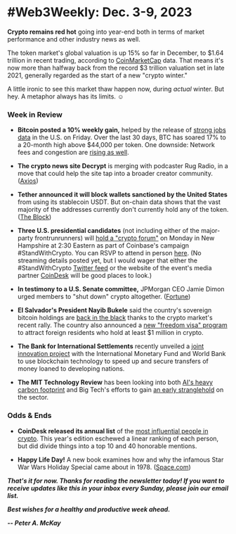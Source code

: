 # #Web3Weekly: Dec. 3-9, 2023

<!-- Brief intro. Not doing a full lead item this week... -->

**Crypto remains red hot** going into year-end both in terms of market performance and other industry news as well.

The token market's global valuation is up 15% so far in December, to $1.64 trillion in recent trading, according to [CoinMarketCap](https://coinmarketcap.com/charts/) data. That means it's now more than halfway back from the record $3 trillion valuation set in late 2021, generally regarded as the start of a new "crypto winter."

A little ironic to see this market thaw happen now, during *actual* winter. But hey. A metaphor always has its limits. ☺️

### Week in Review

- **Bitcoin posted a 10% weekly gain,** helped by the release of [strong jobs data](https://www.theblock.co/post/266709/bitcoins-price-rises-with-stocks-as-wall-street-assesses-us-jobs-data) in the U.S. on Friday. Over the last 30 days, BTC has soared 17% to a 20-month high above $44,000 per token. One downside: Network fees and congestion are [rising as well](https://decrypt.co/208945/rising-bitcoin-fees-prompt-renewed-battle-over-ordinals-brc-20-tokens).

- **The crypto news site Decrypt** is merging with podcaster Rug Radio, in a move that could help the site tap into a broader creator community. ([Axios](https://www.axios.com/2023/12/10/decrypt-rug-radio-merge-crypto))

- **Tether announced it will block wallets sanctioned by the United States** from using its stablecoin USDT. But on-chain data shows that the vast majority of the addresses currently don't currently hold any of the token. ([The Block](https://www.theblock.co/post/266894/tethers-new-sanctions-froze-161-wallets-only-eleven-hold-usdt))

- **Three U.S. presidential candidates** (not including either of the major-party frontrunrunners) will [hold a "crypto forum"](https://twitter.com/standwithcrypto/status/1730693103210635302) on Monday in New Hampshire at 2:30 Eastern as part of Coinbase's campaign #StandWithCrypto. You can RSVP to attend in person [here](https://cryptopresidentialforum.splashthat.com/). (No streaming details posted yet, but I would wager that either the #StandWithCrypto [Twitter feed](https://twitter.com/standwithcrypto) or the website of the event's media partner [CoinDesk](https://coindesk.com) will be good places to look.)

- **In testimony to a U.S. Senate committee,** JPMorgan CEO Jamie Dimon urged members to "shut down" crypto altogether. ([Fortune](https://fortune.com/crypto/2023/12/06/jamie-dimon-crypto-senate-hearing-jpmorgan-blockchain-payments/))

- **El Salvador's President Nayib Bukele** said the country's sovereign bitcoin holdings are [back in the black](https://www.coindesk.com/markets/2023/12/04/el-salvadors-bitcoin-investment-in-the-black-says-president-bukele/) thanks to the crypto market's recent rally. The country also announced a [new "freedom visa" program](https://decrypt.co/209122/el-salvador-passport-cough-up-1m-bitcoin-tether) to attract foreign residents who hold at least $1 million in crypto.

- **The Bank for International Settlements** recently unveiled a [joint innovation project](https://www.atlanticcouncil.org/blogs/new-atlanticist/a-newly-announced-blockchain-backed-system-could-transform-development-lending/) with the International Monetary Fund and World Bank to use blockchain technology to speed up and secure transfers of money loaned to developing nations.

- **The MIT Technology Review** has been looking into both [AI's heavy carbon footprint](https://www.technologyreview.com/2023/12/05/1084417/ais-carbon-footprint-is-bigger-than-you-think/) and Big Tech's efforts to gain [an early stranglehold](https://www.technologyreview.com/2023/12/05/1084393/make-no-mistake-ai-is-owned-by-big-tech/) on the sector.

<!--

- Reports indicate that cryptocurrency exchange Binance has withdrawn its application to help manage an investment fund in Abu Dhabi after regulators expressed concerns. The withdrawal suggests the exchange may face ongoing regulatory hurdles expanding services internationally. https://www.theblock.co/post/266656/binance-withdraws-application-to-manage-abu-dhabi-investment-fund-report

- New AI art raises questions about authenticity and ownership of creative works. (https://www.washingtonpost.com/opinions/2023/11/29/sports-illustrated-artificial-intelligence/)

- The article from the NY Times discusses how many tech startups are laying off employees or shutting down entirely as funding dries up due to economic uncertainty. https://www.nytimes.com/2023/12/07/technology/tech-startups-collapse.html

- A new robo-advisor called Heron is launching that will use blockchain technology to securely store financial records and transactions. This could allow users to more easily switch between advisors while keeping their data private. https://www.axios.com/2023/12/05/exclusive-robo-advisor-blockchain-heron-goldfinch

- A new startup is exploring ways to use blockchain to track uranium and alcohol shipments end-to-end. Creating an immutable record of transfers could help regulators and suppliers ensure products go where they are intended. https://blockworks.co/news/uranium-booze-blockchain

- https://www.nytimes.com/2023/12/08/opinion/google-meta-canada-press-blockade.html: An opinion piece argues that Google and Meta's threats to block news sharing in Canada could set a troubling precedent for control over information online.

-->

### Odds & Ends

- **CoinDesk released its annual list** of the [most influential people in crypto](https://www.coindesk.com/consensus-magazine/2023/12/04/introducing-most-influential-2023/). This year's edition eschewed a linear ranking of each person, but did divide things into a top 10 and 40 honorable mentions.

- **Happy Life Day!** A new book examines how and why the infamous Star War Wars Holiday Special came about in 1978. ([Space.com](https://www.space.com/star-wars-holiday-special-documentary-book))

_**That's it for now. Thanks for reading the newsletter today! If you want to receive updates like this in your inbox every Sunday, please join our email list.**_

_**Best wishes for a healthy and productive week ahead.**_  

_**-- Peter A. McKay**_  
